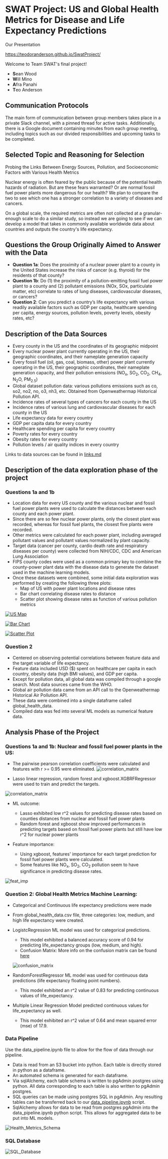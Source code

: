 # SWAT Project: US and Global Health Metrics for Disease and Life Expectancy Predictions

Our Presentation

https://teodoranderson.github.io/SwatProject/

Welcome to Team SWAT's final project!

- **S**ean Wood
- **W**ill Mino
- **A**fra Panahi
- **T**eo Anderson

## Communication Protocols

The main form of communication between group members takes place in a private Slack channel, with a pinned thread for active tasks. Additionally, there is a Google document containing minutes from each group meeting, including topics such as our divided responsibilities and upcoming tasks to be completed.

## Selected Topic and Reasoning for Selection 
Probing the Links Between Energy Sources, Pollution, and Socioeconomic Factors with Various Health Metrics

Nuclear energy is often feared by the public because of the potential health hazards of radiation. But are these fears warranted? Or are normal fossil fuel power plants more dangerous for our health? We plan to compare the two to see which one has a stronger correlation to a variety of diseases and cancers.

On a global scale, the required metrics are often not collected at a granular-enough scale to do a similar study, so instead we are going to see if we can develop a model that takes in commonly available worldwide data about countries and outputs the country's life expectancy.

## Questions the Group Originally Aimed to Answer with the Data
- **Question 1a**: Does the proximity of a nuclear power plant to a county in the United States increase the risks of cancer (e.g. thyroid) for the residents of that county?
- **Question 1b**: Do (1) the proximity of a pollution-emitting fossil fuel power plant to a county and (2) pollutant emissions (NOx, SOx, particulate matter, etc) correlate to rates of lung diseases, cardiovascular diseases, or cancers?
- **Question 2**: Can you predict a country’s life expectancy with various readily available factors such as GDP per capita, healthcare spending per capita, energy sources, pollution levels, poverty levels, obesity rates, etc?

## Description of the Data Sources
- Every county in the US and the coordinates of its geographic midpoint
- Every nuclear power plant currently operating in the US, their geographic coordinates, and their nameplate generation capacity
- Every fossil fuel (oil, gas, coal, biomass, other) power plant currently operating in the US, their geographic coordinates, their nameplate generation capacity, and their pollution emissions (NO<sub>x</sub>, SO<sub>2</sub>, CO<sub>2</sub>, CH<sub>4</sub>, N<sub>2</sub>O, PM<sub>2.5</sub>)
- Global dataset pollution data: various pollutions emissions such as co, so2, no2, no, o3, nh3, etc. Obtained from Openweathermap Historical Pollution API.
- Incidence rates of several types of cancers for each county in the US
- Incidence rates of various lung and cardiovascular diseases for each county in the US
- Life expectancy data for every country
- GDP per capita data for every country
- Healthcare spending per capita for every country
- Poverty rates for every country
- Obesity rates for every country
- Pollution levels / air quality indices in every country

Links to data sources can be found in [links.md](https://github.com/TeodorAnderson/SwatProject/blob/main/links.md)

## Description of the data exploration phase of the project
### Questions 1a and 1b
- Location data for every US county and the various nuclear and fossil fuel power plants were used to calculate the distances between each county and each power plant.
- Since there are so few nuclear power plants, only the closest plant was recorded, whereas for fossil fuel plants, the closest five plants were recorded.
- Other metrics were calculated for each power plant, including averaged pollutant values and pollutant values normalized by plant capacity.
- Target data (cancer per county, cardio death rate and respiratory diseases per county) were collected from NIH/CDC, CDC and American Lung Association
- FIPS county codes were used as a common primary key to combine the county-power plant data with the disease data to generate the dataset used in the machine learning models.
- Once these datasets were combined, some initial data exploration was performed by creating the following three plots:
    - Map of US with power plant locations and disease rates
    - Bar chart correlating disease rates to distance
    - Scatter plot showing disease rates as function of various pollution metrics

[![US Map](images/us_map.png)](https://public.tableau.com/app/profile/sean.wood1392/viz/PowerPlantsvs_Diseases/Dashboard1)

[![Bar Chart](images/bar_chart.png)](https://public.tableau.com/app/profile/sean.wood1392/viz/CancerRatesvs_DistancefromPowerPlant/Dashboard1)

[![Scatter Plot](images/scatter_plot.png)](https://public.tableau.com/app/profile/sean.wood1392/viz/Diseasevs_PollutionMetrics_16826198984880/Dashboard1)

### Question 2
- Centered on observing potential correlations between feature data and the target variable of life expectancy.
- Feature data included USD ($) spent on healthcare per capita in each country, obesity data (high BMI values), and GDP per capita.
- Except for pollution data, all global data was compiled through a google search. Most data sources came from the WHO.
- Global air pollution data came from an API call to the Openweathermap Historical Air Pollution API.
- These data were combined into a single dataframe called global_health_data.
- Compiled data was fed into several ML models as numerical feature data.

## Analysis Phase of the Project
### Questions 1a and 1b: Nuclear and fossil fuel power plants in the US:
- The pairwise pearson correlation coefficients were calculated and features with r >= 0.95 were eliminated.
![correlation_matrix](https://github.com/TeodorAnderson/SwatProject/blob/main/images/X_corr.png)

- Lasso linear regression, random forest and xgboost.XGBRFRegressor were used to train and predict the targets.

![correlation_matrix](https://github.com/TeodorAnderson/SwatProject/blob/main/images/ML_r2_test_US.png)

- ML outcome:
    - Lasso exhibited low r^2 values for predicting disease rates based on counties distances from nuclear and fossil fuel power plants
    - Random forest and xgboost show improved performances in predicting targets based on fossil fuel power plants but still have low r^2 for nuclear power plants
    
- Feature importance:
    - Using xgboost, features' importance for each target prediction for fossil fuel power plants were calculated. 
    - Some features like NO<sub>x</sub>, SO<sub>2</sub>, CO<sub>2</sub> pollution seem to have significance in predicting disease rates.

![feat_imp](https://github.com/TeodorAnderson/SwatProject/blob/main/images/feat_importance.png)


### Question 2: Global Health Metrics Machine Learning:
- Categorical and Continuous life expectancy predictions were made
- From global_health_data.csv file, three categories: low, medium, and high life expectancy were created.
- LogistcRegression ML model was used for categorical predictions.
    - This model exhibited a balanced accuracy score of 0.94 for predicting life_expectancy groups (low, medium, and high).
    - Confusion Matrix: More info on the confusion matrix can be found [here](https://github.com/TeodorAnderson/SwatProject/blob/main/scripts/global_ml_testing/global_ml.ipynb)

    ![confusion_matrix](https://github.com/TeodorAnderson/SwatProject/blob/main/images/confusion_matrix.png)

- RandomForestRegressor ML model was used for continuous data predictions (life expectancy floating point numbers).
    - This model exhibited an r^2 value of 0.83 for predicting continuous values of life_expectancy.
- Multiple Linear Regression Model predicted continuous values for life_expectancy as well.
    - This model exhibited an r^2 value of 0.64 and mean squared error (mse) of 17.9.


### Data Pipeline
Use the data_pipeline.ipynb file to allow for the flow of data through our pipeline.

- Data is read from an S3 bucket into python. Each table is directly stored in python as a dataframe.
- An automated schema is generated for each dataframe.
- Via sqlAlchemy, each table schema is written to pgAdmin postgres using python. All data corresponding to each table is also written to pgAdmin postgres.
- SQL queries can be made using postgres SQL in pgAdmin. Any resulting tables can be transferred back to our [data_pipeline.ipynb](https://github.com/TeodorAnderson/SwatProject/blob/main/scripts/data_pipeline/data_pipeline.ipynb) script.
- SqlAlchemy allows for data to be read from postgres pgAdmin into the data_pipeline.ipynb python script. This allows for aggregated data to be put into ML models.


![Health_Metrics_Schema](https://github.com/TeodorAnderson/SwatProject/blob/main/images/schema_.png)

### SQL Database

![SQL_Database](https://github.com/TeodorAnderson/SwatProject/blob/main/images/database.png)
